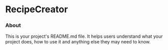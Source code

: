 RecipeCreator
=============

### About

This is your project's README.md file. It helps users understand what your
project does, how to use it and anything else they may need to know.
